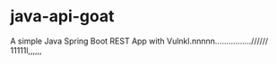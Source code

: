 # java-api-goat

A simple Java Spring Boot REST App with Vulnkl.nnnnn................//////
11111l,,,,,,
